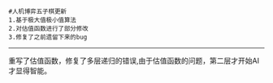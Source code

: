 	#人机博弈五子棋更新
	1.基于极大值极小值算法
	2.对估值函数进行了部分修改
	3.修复了之前遗留下来的bug
-------------------------------------
重写了估值函数，修复了多层递归的错误,由于估值函数的问题，第二层才开始AI才显得智能。
